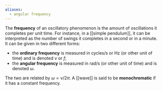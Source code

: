 ```yaml
---
aliases:
  - angular frequency
---
```

The **frequency** of an oscillatory phenomenon is the amount of oscillations it completes per unit time. For instance, in a [[simple pendulum]], it can be interpreted as the number of swings it completes in a second or in a minute. It can be given in two different forms:
- the **ordinary frequency** is measured in $\text{cycles}/\text{s}$ or $\text{Hz}$ (or other unit of time) and is denoted $\nu$ or $f$;
- the **angular frequency** is measured in $\text{rad}/\text{s}$ (or other unit of time) and is denoted $\omega$.

The two are related by $\omega=\nu/2\pi$. A [[wave]] is said to be **monochromatic** if it has a constant frequency.